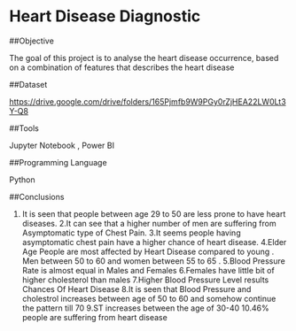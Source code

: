 # Heart Disease Diagnostic 

##Objective 

The goal of this project is to analyse the heart disease occurrence, based on a combination of features that describes the heart disease

##Dataset

https://drive.google.com/drive/folders/165Pjmfb9W9PGy0rZjHEA22LW0Lt3Y-Q8

##Tools

Jupyter Notebook , Power BI

##Programming Language

Python 

##Conclusions

1. It is seen that people between age 29 to 50 are less prone to have heart diseases.
2.It can see that a higher number of men are suffering from Asymptomatic type of Chest Pain.
3.It seems people having asymptomatic chest pain have a higher chance of heart disease.
4.Elder Age People are most affected by Heart Disease compared to young . Men between 50 to 60 and women between 55 to 65 .
5.Blood Pressure Rate is almost equal in Males and Females
6.Females have little bit of higher cholesterol than males
7.Higher Blood Pressure Level results Chances Of Heart Disease
8.It is seen that Blood Pressure and cholestrol increases between age of 50 to 60 and somehow continue the pattern till 70
9.ST increases between the age of 30-40
10.46% people are suffering from heart disease
